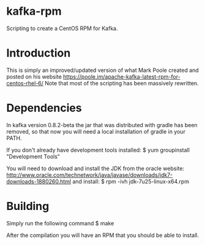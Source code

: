 kafka-rpm
=========
Scripting to create a CentOS RPM for Kafka.

Introduction
=====
This is simply an improved/updated version of what Mark Poole created and posted on his website https://poole.im/apache-kafka-latest-rpm-for-centos-rhel-6/
Note that most of the scripting has been massively rewritten.

Dependencies
=====
In kafka version 0.8.2-beta the jar that was distributed with gradle has been removed, so that now you will need
a local installation of gradle in your PATH.

If you don't already have development tools installed:
$ yum groupinstall "Development Tools"

You will need to download and install the JDK from the oracle website:
http://www.oracle.com/technetwork/java/javase/downloads/jdk7-downloads-1880260.html
and install:
$ rpm -ivh jdk-7u25-linux-x64.rpm

Building
=====
Simply run the following command
$ make

After the compilation you will have an RPM that you should be able to install.
